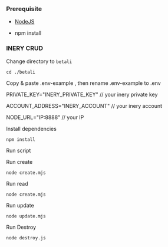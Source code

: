 ### Prerequisite

- [NodeJS](https://nodejs.org/en/)

- npm install

### INERY CRUD

Change directory to `betali`

```shell
cd ./betali
```

Copy & paste .env-example , then rename .env-example to .env

PRIVATE_KEY="INERY_PRIVATE_KEY" // your inery private key

ACCOUNT_ADDRESS="INERY_ACCOUNT" // your inery account

NODE_URL="IP:8888" // your IP

Install dependencies

```shell
npm install
```

Run script

Run create

```
node create.mjs
```

Run read

```
node create.mjs
```

Run update

```
node update.mjs
```

Run Destroy

```
node destroy.js
```
